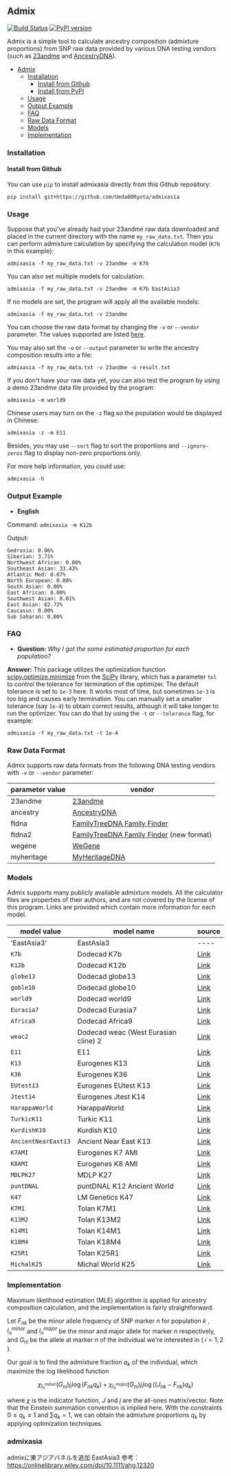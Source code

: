 ## Admix
[![Build Status](https://travis-ci.org/stevenliuyi/admix.svg?branch=master)](https://travis-ci.org/stevenliuyi/admix)
[![PyPI version](https://badge.fury.io/py/admix.svg)](https://badge.fury.io/py/admix)

Admix is a simple tool to calculate ancestry composition (admixture proportions) from SNP raw data provided by various DNA testing vendors (such as [23andme](https://www.23andme.com/) and [AncestryDNA](https://www.ancestry.com/dna/)).

- [Admix](#admix)
  - [Installation](#installation)
    - [Install from Github](#install-from-github)
    - [Install from PyPI](#install-from-pypi)
  - [Usage](#usage)
  - [Output Example](#output-example)
  - [FAQ](#faq)
  - [Raw Data Format](#raw-data-format)
  - [Models](#models)
  - [Implementation](#implementation)

### Installation
#### Install from Github
You can use `pip` to install admixasia directly from this Github repository:
```
pip install git+https://github.com/Ueda00Ryota/admixasia
```

### Usage
Suppose that you've already had your 23andme raw data downloaded and placed in the current directory with the name `my_raw_data.txt`. Then you can perform admixture calculation by specifying the calculation model (`K7b` in this example):

```
admixasia -f my_raw_data.txt -v 23andme -m K7b
```

You can also set multiple models for calculation:
```
admixasia -f my_raw_data.txt -v 23andme -m K7b EastAsia3
```

If no models are set, the program will apply all the available models:
```
admixasia -f my_raw_data.txt -v 23andme
```
You can choose the raw data format by changing the `-v` or `--vendor` parameter. The values supported are listed [here](#raw-data-format).

You may also set the `-o` or `--output` parameter to write the ancestry composition results into a file:
```
admixasia -f my_raw_data.txt -v 23andme -o result.txt
```

If you don't have your raw data yet, you can also test the program by using a demo 23andme data file provided by the program:
```
admixasia -m world9
```

Chinese users may turn on the `-z` flag so the population would be displayed in Chinese:
```
admixasia -z -m E11
```

Besides, you may use `--sort` flag to sort the proportions and `--ignore-zeros` flag to display non-zero proportions only.

For more help information, you could use:
```
admixasia -h
```

### Output Example
- **English**

Command: `admixasia -m K12b`

Output:
```
Gedrosia: 0.06%
Siberian: 3.71%
Northwest African: 0.00%
Southeast Asian: 33.43%
Atlantic Med: 0.07%
North European: 0.00%
South Asian: 0.00%
East African: 0.00%
Southwest Asian: 0.01%
East Asian: 62.72%
Caucasus: 0.00%
Sub Saharan: 0.00%
```

### FAQ
- **Question:** *Why I got the same estimated proportion for each population?*

**Answer:** This package utilizes the optimization function [scipy.optimize.minimize](https://docs.scipy.org/doc/scipy/reference/generated/scipy.optimize.minimize.html) from the [SciPy](https://www.scipy.org) library, which has a parameter `tol` to control the tolerance for termination of the optimizer. The default tolerance is set to `1e-3` here. It works most of time, but sometimes `1e-3` is too big and causes early termination. You can manually set a smaller tolerance (say `1e-4`) to obtain correct results, although it will take longer to run the optimizer. You can do that by using the `-t` or `--tolerance` flag, for example:

```
admixasia -f my_raw_data.txt -t 1e-4
```

### Raw Data Format
Admix supports raw data formats from the following DNA testing vendors with `-v` or `--vendor` parameter:

| parameter value | vendor |
| --------------- | ------ |
| 23andme | [23andme](https://www.23andme.com/) |
| ancestry | [AncestryDNA](https://www.ancestry.com/dna/) |
| ftdna | [FamilyTreeDNA Family Finder](https://www.familytreedna.com/products/family-finder) |
| ftdna2 | [FamilyTreeDNA Family Finder](https://www.familytreedna.com/products/family-finder) (new format) |
| wegene | [WeGene](https://www.wegene.com/en/) |
| myheritage | [MyHeritageDNA](https://www.myheritage.com/dna) |

### Models
Admix supports many publicly available admixture models. All the calculator files are properties of their authors, and are not covered by the license of this program. Links are provided which contain more information for each model.

| model value | model name | source |
| ----- | --------- | ---- |
| 'EastAsia3' | EastAsia3 | ---- |
| `K7b` | Dodecad K7b | [Link](http://dodecad.blogspot.com/2012/01/k12b-and-k7b-calculators.html) |
| `K12b` | Dodecad K12b | [Link](http://dodecad.blogspot.com/2012/01/k12b-and-k7b-calculators.html) |
| `globe13` | Dodecad globe13 | [Link](http://dodecad.blogspot.com/2012/10/globe13-calculator.html) |
| `goble10` | Dodecad globe10 | [Link](http://dodecad.blogspot.com/2012/10/globe10-calculator.html) |
| `world9` | Dodecad world9 | [Link](http://dodecad.blogspot.com/2011/12/world9-calculator.html) |
| `Eurasia7` | Dodecad Eurasia7 | [Link](http://dodecad.blogspot.com/2011/10/eurasia7-calculator.html) |
| `Africa9` | Dodecad Africa9 | [Link](http://dodecad.blogspot.com/2011/09/africa9-calculator.html) |
| `weac2` | Dodecad weac (West Eurasian cline) 2 | [Link](http://dodecad.blogspot.com/2012/06/weac2-calculator.html) |
| `E11` | E11 | [Link](http://www.ranhaer.com/thread-32241-1-1.html) |
| `K13` | Eurogenes K13 | [Link](https://bga101.blogspot.com/2013/11/updated-eurogenes-k13-at-gedmatch.html) |
| `K36` | Eurogenes K36 | [Link](http://bga101.blogspot.com/2013/03/eurogenes-k36-at-gedmatch.html) |
| `EUtest13` | Eurogenes EUtest K13 | [Link](http://bga101.blogspot.com/2013/11/updated-eurogenes-k13-at-gedmatch.html) |
| `Jtest14` | Eurogenes Jtest K14 | [Link](http://bga101.blogspot.com/2012/09/eurogenes-ashkenazim-ancestry-test-files.html) |
| `HarappaWorld` | HarappaWorld | [Link](http://www.harappadna.org/2012/05/harappaworld-admixture/) |
| `TurkicK11` | Turkic K11 | [Link](http://www.anthrogenica.com/showthread.php?8817-Turkic-K11-Admixture-Calculator) |
| `KurdishK10` | Kurdish K10 | [Link](http://www.anthrogenica.com/showthread.php?8571-K10-Kurdish-Calculator-Version-1/page6) |
| `AncientNearEast13` | Ancient Near East K13 | [Link](http://www.anthrogenica.com/showthread.php?8193-ancient-DNA-in-the-Gedrosia-Near-East-Neolithic-K13) |
| `K7AMI` | Eurogenes K7 AMI | [Link](http://www.anthrogenica.com/showthread.php?4548-Upcoming-DIY-Eurogenes-K7-amp-K8-Calculator-amp-Oracles-for-tracking-E-Asian-amp-ASI) |
| `K8AMI` | Eurogenes K8 AMI | [Link](http://www.anthrogenica.com/showthread.php?4548-Upcoming-DIY-Eurogenes-K7-amp-K8-Calculator-amp-Oracles-for-tracking-E-Asian-amp-ASI) |
| `MDLPK27` | MDLP K27 | [Link](http://www.anthrogenica.com/showthread.php?4557-Post-MDLP-K27-Results) |
| `puntDNAL` | puntDNAL K12 Ancient World | [Link](http://www.anthrogenica.com/showthread.php?8034-PuntDNAL-K12-Ancient-World-Results) |
| `K47` | LM Genetics K47 | [Link](https://anthrogenica.com/showthread.php?12788-New-K30-K47-World-Calculator) |
| `K7M1` | Tolan K7M1 | [Link](http://gen3553.pagesperso-orange.fr/ADN/Calc.htm) |
| `K13M2` | Tolan K13M2 | [Link](http://gen3553.pagesperso-orange.fr/ADN/Calc.htm) |
| `K14M1` | Tolan K14M1 | [Link](http://gen3553.pagesperso-orange.fr/ADN/Calc.htm) |
| `K18M4` | Tolan K18M4 | [Link](http://gen3553.pagesperso-orange.fr/ADN/Calc.htm) |
| `K25R1` | Tolan K25R1 | [Link](http://gen3553.pagesperso-orange.fr/ADN/Calc.htm) |
| `MichalK25`| Michal World K25 | [Link](https://anthrogenica.com/showthread.php?13359-Michal-s-World-K25-calculator) |

### Implementation
Maximum likelihood estimation (MLE) algorithm is applied for ancestry composition calculation, and the implementation is fairly straightforward.

Let $F_{nk}$ be the minor allele frequency of SNP marker $n$ for population $k$ ,
$l_n^{minor}$ and $l_n^{major}$ be the minor and major allele for marker $n$ respectively,
and $G_{ni}$ be the allele at marker $n$ of the individual we're interested in ( $i=1,2$ ).

Our goal is to find the admixture fraction $q_k$ of the individual, which maximize the log likelihood function

$$\chi_{{l^{minor}_n}}(G_{ni})j_i\log(F_{nk}q_k)+\chi_{{l^{major}_n}}(G_{ni})j_i\log((J_{nk}-F_{nk})q_k)$$

where $\chi$ is the indicator function, $J$ and $j$ are the all-ones matrix/vector. Note that the Einstein summation convention is implied here. With the constraints $0 \leq q_k \leq 1$ and $\sum {q_k} = 1$, we can obtain the admixture proportions $q_k$ by applying optimization techniques.

### admixasia

admixに東アジアパネルを追加 EastAsia3
参考：https://onlinelibrary.wiley.com/doi/10.1111/ahg.12320
